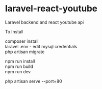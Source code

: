 # laravel-react-youtube<br>
Laravel backend and react youtube api<br>

To Install

composer install<br>
laravel .env - edit mysql credentials<br>
php artisan migrate<br>

npm run install<br>
npm run build<br>
npm run dev<br>

php artisan serve --port=80<br>
